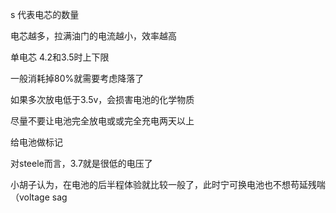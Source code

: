 s 代表电芯的数量

电芯越多，拉满油门的电流越小，效率越高

单电芯 4.2和3.5时上下限 

一般消耗掉80%就需要考虑降落了

如果多次放电低于3.5v，会损害电池的化学物质

尽量不要让电池完全放电或或完全充电两天以上

给电池做标记

对steele而言，3.7就是很低的电压了

小胡子认为，在电池的后半程体验就比较一般了，此时宁可换电池也不想苟延残喘（voltage sag